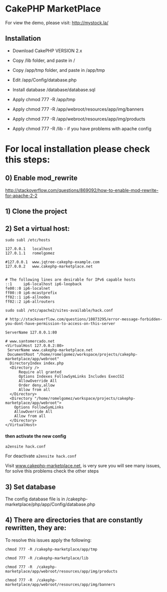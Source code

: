 # CakePHP MarketPlace

For view the demo, please visit: http://mystock.la/ 

## Installation

- Download CakePHP VERSION 2.x
- Copy /lib folder, and paste in /
- Copy /app/tmp folder, and paste in /app/tmp
- Edit /app/Config/database.php
- Install database /database/database.sql

- Apply chmod 777 -R /app/tmp
- Apply chmod 777 -R /app/webroot/resources/app/img/banners
- Apply chmod 777 -R /app/webroot/resources/app/img/products
- Apply chmod 777 -R /lib - if you have problems with apache config



# For local installation please check this steps:

## 0) Enable mod_rewrite
http://stackoverflow.com/questions/869092/how-to-enable-mod-rewrite-for-apache-2-2

## 1) Clone the project

## 2) Set a virtual host:

`sudo subl /etc/hosts `

 ```
127.0.0.1	localhost
127.0.1.1	romelgomez

#127.0.0.1	www.jqtree-cakephp-example.com
127.0.0.2	www.cakephp-marketplace.net


# The following lines are desirable for IPv6 capable hosts
::1     ip6-localhost ip6-loopback
fe00::0 ip6-localnet
ff00::0 ip6-mcastprefix
ff02::1 ip6-allnodes
ff02::2 ip6-allrouters
```

`sudo subl /etc/apache2/sites-available/hack.conf `

```
# http://stackoverflow.com/questions/10873295/error-message-forbidden-you-dont-have-permission-to-access-on-this-server

ServerName 127.0.0.1:80

# www.santomercado.net
<VirtualHost 127.0.0.2:80>
 ServerName www.cakephp-marketplace.net
 DocumentRoot "/home/romelgomez/workspace/projects/cakephp-marketplace/app/webroot"
  DirectoryIndex index.php
  <Directory />
      Require all granted
      Options Indexes FollowSymLinks Includes ExecCGI
      AllowOverride All
      Order deny,allow
      Allow from all
  </Directory>
  <Directory "/home/romelgomez/workspace/projects/cakephp-marketplace/app/webroot">
    Options FollowSymLinks
    AllowOverride All
    Allow from all
  </Directory>
</VirtualHost>
```

#### then activate the new config

`a2ensite hack.conf`

For deactivate `a2ensite hack.conf`

Visit www.cakephp-marketplace.net, is very sure you will see many issues, for solve this problems check the other steps

## 3) Set database

The config database file is in /cakephp-marketplace/php/app/Config/database.php

## 4) There are directories that are constantly rewritten, they are:

To resolve this issues apply the following:

`chmod 777 -R /cakephp-marketplace/app/tmp`

`chmod 777 -R /cakephp-marketplace/lib`

`chmod 777 -R  /cakephp-marketplace/app/webroot/resources/app/img/products`

`chmod 777 -R  /cakephp-marketplace/app/webroot/resources/app/img/banners`
